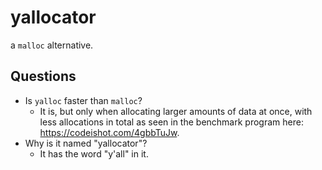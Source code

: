 # yallocator

a `malloc` alternative.

## Questions
  - Is `yalloc` faster than `malloc`?
    - It is, but only when allocating larger amounts of data at once, with less allocations in total as seen in the benchmark program here: https://codeishot.com/4gbbTuJw.
  - Why is it named "yallocator"?
    - It has the word "y'all" in it.
